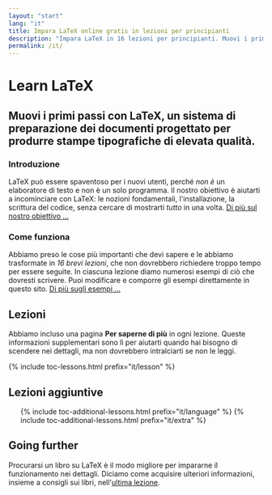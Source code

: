 ```yaml
---
layout: "start"
lang: "it"
title: Impara LaTeX online gratis in lezioni per principianti
description: "Impara LaTeX in 16 lezioni per principianti. Muovi i primi passi con LaTeX, un sistema di preparazione dei documenti progettato per produrre stampe tipografiche di elevata qualità."
permalink: /it/
---
```


# Learn LaTeX

<h2 class="heading__introduction">Muovi i primi passi con LaTeX, un sistema di preparazione dei documenti progettato per produrre stampe tipografiche di elevata qualità.</h2>

<div
  class="text-columns">
  <section>
    <h3 class="text-columns__heading">Introduzione</h3>
    <p>LaTeX può essere spaventoso per i nuovi utenti, perché <em>non è</em> un elaboratore di testo 
    e non è un solo programma. Il nostro obiettivo è aiutarti a incominciare 
    con LaTeX: le nozioni fondamentali, l'installazione, la scrittura del codice, senza 
    cercare di mostrarti <em>tutto</em> in una volta. <a href="./mission">Di più sul nostro obiettivo &hellip;</a></p>
  </section>
  <section>
    <h3 class="text-columns__heading">Come funziona</h3>
      <p>Abbiamo preso le cose più importanti che devi sapere e le abbiamo trasformate in <em>16 brevi lezioni</em>, che non dovrebbero richiedere troppo tempo per essere seguite. In ciascuna lezione diamo numerosi esempi di ciò che dovresti scrivere. Puoi modificare e comporre gli esempi direttamente in questo sito. <a href="./help#examples">Di più sugli esempi &hellip;</a></p>
  </section>
</div>

<h2 class="heading__toc" id="toc">Lezioni</h2>

<p class="paragraph__toc">Abbiamo incluso una pagina <b>Per saperne di più</b> in ogni lezione. Queste informazioni supplementari sono lì per aiutarti quando hai bisogno di scendere nei dettagli, ma non dovrebbero intralciarti se non le leggi.</p>

{% include toc-lessons.html prefix="it/lesson" %}

<h2 class="heading__toc">Lezioni aggiuntive</h2>
<ul class="lessons-toc">
  {% include toc-additional-lessons.html prefix="it/language" %}
  {% include toc-additional-lessons.html prefix="it/extra" %}
</ul>

## Going further

Procurarsi un libro su LaTeX è il modo migliore per impararne il funzionamento nei dettagli. Diciamo come acquisire ulteriori informazioni, insieme a consigli sui libri, nell'[ultima lezione](./lesson-16).

